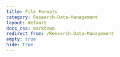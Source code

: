 ```yaml
---
title: File Formats
category: Research-Data-Management
layout: default
docs_css: markdown
redirect_from: /Research-Data-Management
empty: true
hide: true
---
```

